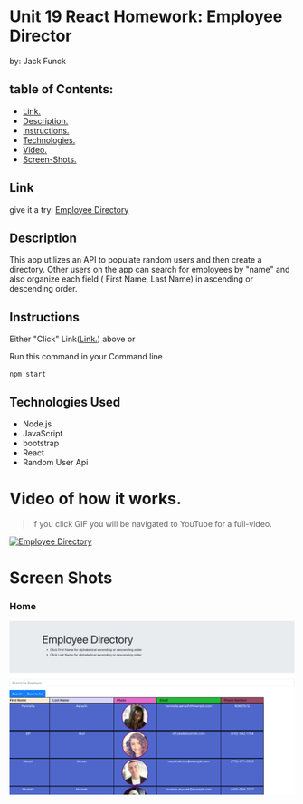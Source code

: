 # Unit 19 React Homework: Employee Director

by: Jack Funck
## table of Contents:
 - [Link.](#link)
 - [ Description. ](#desc)
 - [ Instructions. ](#instr)
 - [Technologies.](#tc)
 - [ Video. ](#video)
 - [Screen-Shots.](#sc)

<a name="link"></a>
## Link
give it a try: <a href="https://jfunck1990.github.io/19-Employee-Directory-/?search=patel" target="_blank"> Employee Directory</a>

<a name="desc"></a>
## Description
This app utilizes an API to populate random users and then create a directory. Other users on the app can search for employees by "name" and also organize each field ( First Name, Last Name) in ascending or descending order.



<a name="instr"></a>
## Instructions
Either "Click" Link([Link.](#link)) above or

Run this command in your Command line
```
npm start
```

<a name="tc"></a>
## Technologies Used
* Node.js
* JavaScript
* bootstrap
* React
* Random User Api




<a name="video"></a>
# Video of how it works.
> If you click GIF you will be navigated to YouTube for a full-video.

[![Employee Directory](https://media.giphy.com/media/pVwNI3vBpcOtbQAAWe/giphy.gif)](https://youtu.be/QOqVFPdNAf4)



<a name="sc"></a>
# Screen Shots
### Home
<img src="public/img/home.png">


